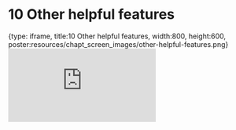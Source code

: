 # 10 Other helpful features
 
{type: iframe, title:10 Other helpful features, width:800, height:600, poster:resources/chapt_screen_images/other-helpful-features.png}
![](https://jhudatascience.org/Documentation_and_Usability/no_toc/other-helpful-features.html)
 

 
